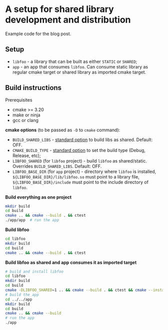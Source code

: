 # A setup for shared library development and distribution

Example code for the blog post.

## Setup

- `libfoo` - a library that can be built as either `STATIC` or `SHARED`;
- `app` - an app that consumes `libfoo`. Can consume static library as regular cmake target
  or shared library as imported cmake target.

## Build instructions

Prerequisites

- cmake >= 3.20
- make or ninja
- gcc or clang

**cmake options** (to be passed as `-D` to `cmake` command):

- `BUILD_SHARED_LIBS` - [standard option](https://cmake.org/cmake/help/latest/variable/BUILD_SHARED_LIBS.html) to build libs as shared. Default: OFF.
- `CMAKE_BUILD_TYPE` - [standard option](https://cmake.org/cmake/help/latest/variable/CMAKE_BUILD_TYPE.html) to set the build type (Debug, Release, etc);
- `LIBFOO_SHARED` (for `libfoo` project) - build `libfoo` as shared/static. Overrides `BUILD_SHARED_LIBS`. Default: OFF.
- `LIBFOO_BASE_DIR` (for `app` project) - directory where `libfoo` is installed,
  `${LIBFOO_BASE_DIR}/lib/libfoo.so` must point to a library file,
  `${LIBFOO_BASE_DIR}/include` must point to the include directory of `libfoo`.

**Build everything as one project**

```bash
mkdir build
cd build
cmake .. && cmake --build . && ctest
./app/app  # run the app
```

**Build libfoo**

```bash
cd libfoo
mkdir build
cd build
cmake .. && cmake --build . && ctest
```

**Build libfoo as shared and app consumes it as imported target**

```bash
# build and install libfoo
cd libfoo
mkdir build
cd build
cmake -DLIBFOO_SHARED=1 .. && cmake --build . && ctest && cmake --install . --prefix=../../app/libs
# build the app
cd ../../app
mkdir build
cd build
cmake .. && cmake --build
# run the app
./app
```
